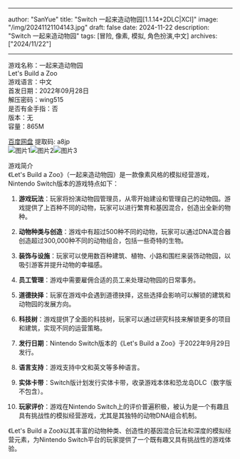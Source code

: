 
---
author: "SanYue"
title: "Switch 一起来造动物园[1.1.14+2DLC|XCI]"
image: "/img/20241121104143.jpg"
draft: false
date: 2024-11-22
description: "Switch 一起来造动物园"
tags: [冒险, 像素, 模拟, 角色扮演,中文]
archives: ["2024/11/22"]

---

游戏名称：一起来造动物园   
Let's Build a Zoo    
游戏语言：中文  
首发日期：2022年09月28日  
解压密码：wing515  
是否有金手指：否  
版本：无   
容量：865M

[百度网盘](https://pan.baidu.com/s/1BTsj3GcFWUu6FhUA9svggg) 提取码: a8jp  
![图片1](/img/01c2db.jpg)![图片2](/img/7ffa6c.jpg)![图片3](/img/56d715.jpg)  

游戏简介  
《Let's Build a Zoo》（一起来造动物园）是一款像素风格的模拟经营游戏，Nintendo Switch版本的游戏特点如下：

1. **游戏玩法**：玩家将扮演动物园管理员，从零开始建设和管理自己的动物园。游戏提供了上百种不同的动物，玩家可以进行繁育和基因混合，创造出全新的物种。

2. **动物种类与创造**：游戏中有超过500种不同的动物，玩家可以通过DNA混合器创造超过300,000种不同的动物组合，包括一些奇特的生物。

3. **装饰与设施**：玩家可以使用数百种建筑、植物、小路和围栏来装饰动物园，以吸引游客并提升动物的幸福感。

4. **员工管理**：游戏中需要雇佣合适的员工来处理动物园的日常事务。

5. **道德抉择**：玩家在游戏中会遇到道德抉择，这些选择会影响可以解锁的建筑和动物园的发展方向。

6. **科技树**：游戏提供了全面的科技树，玩家可以通过研究科技来解锁更多的项目和建筑，实现不同的运营策略。

7. **发行日期**：Nintendo Switch版本的《Let's Build a Zoo》于2022年9月29日发行。

8. **语言支持**：游戏支持中文和英文等多种语言。

9. **实体卡带**：Switch版计划发行实体卡带，收录游戏本体和恐龙岛DLC（数字版不包含）。

10. **玩家评价**：游戏在Nintendo Switch上的评价普遍积极，被认为是一个有趣且具有挑战性的模拟经营游戏，尤其是其独特的动物DNA组合机制。

《Let's Build a Zoo》以其丰富的动物种类、创造性的基因混合玩法和深度的模拟经营元素，为Nintendo Switch平台的玩家提供了一个既有趣又具有挑战性的游戏体验。

